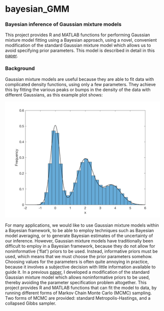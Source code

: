 # bayesian_GMM

### Bayesian inference of Gaussian mixture models

This project provides R and MATLAB functions for performing Gaussian mixture model fitting using a Bayesian approach, using a novel, convenient modification of the standard Gaussian mixture model which allows us to avoid specifying prior parameters. This model is described in detail in this [paper](https://arxiv.org/abs/1405.4895).

### Background

Gaussian mixture models are useful because they are able to fit data with complicated density functions, using only a few parameters. They achieve this by fitting the various peaks or bumps in the density of the data with different Gaussians, as this example plot shows:

![example GMM fit](figures/example_GMM_fit.png?raw=true "Example GMM fit")

For many applications, we would like to use Gaussian mixture models within a Bayesian framework, to be able to employ techniques such as Bayesian model averaging, or to generate Bayesian estimates of the uncertainty of our inference. However, Gaussian mixture models have traditionally been difficult to employ in a Bayesian framework, because they do not allow for noninformative ('flat') priors to be used. Instead, informative priors must be used, which means that we must choose the prior parameters somehow. Choosing values for the parameters is often quite annoying in practice, because it involves a subjective decision with little information available to guide it. In a previous [paper](https://arxiv.org/abs/1405.4895), I developed a modification of the standard Gaussian mixture model which allows noninformative priors to be used, thereby avoiding the parameter specification problem altogether. This project provides R and MATLAB functions that can fit the model to data, by running different forms of Markov Chain Monte Carlo (MCMC) sampling. Two forms of MCMC are provided: standard Metropolis-Hastings, and a collapsed Gibbs sampler.  
